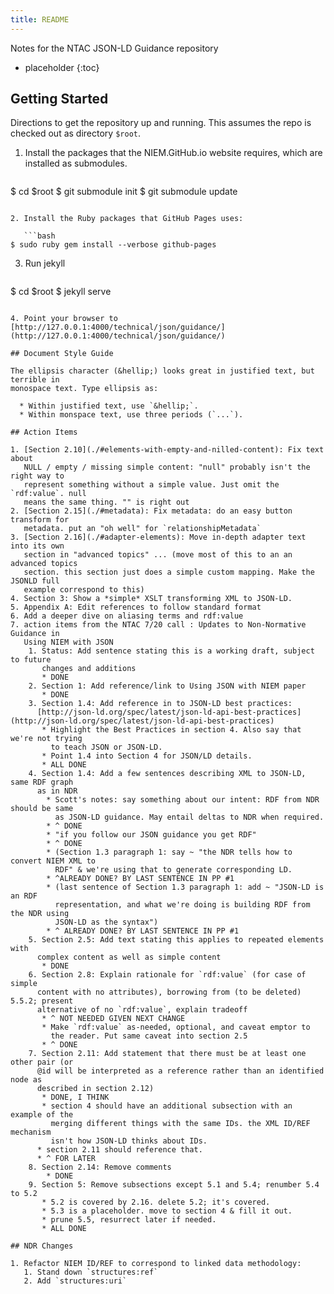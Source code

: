 ```yaml
---
title: README
---
```


Notes for the NTAC JSON-LD Guidance repository

* placeholder
{:toc}

## Getting Started

Directions to get the repository up and running. This assumes the repo is
checked out as directory `$root`.

1. Install the packages that the NIEM.GitHub.io website requires, which are
   installed as submodules.

   ```bash
$ cd $root
$ git submodule init
$ git submodule update
```

2. Install the Ruby packages that GitHub Pages uses:

   ```bash
$ sudo ruby gem install --verbose github-pages
```

3. Run jekyll

   ```bash
$ cd $root
$ jekyll serve
```

4. Point your browser to [http://127.0.0.1:4000/technical/json/guidance/](http://127.0.0.1:4000/technical/json/guidance/)

## Document Style Guide

The ellipsis character (&hellip;) looks great in justified text, but terrible in
monospace text. Type ellipsis as:

  * Within justified text, use `&hellip;`.
  * Within monspace text, use three periods (`...`).

## Action Items

1. [Section 2.10](./#elements-with-empty-and-nilled-content): Fix text about
   NULL / empty / missing simple content: "null" probably isn't the right way to
   represent something without a simple value. Just omit the `rdf:value`. null
   means the same thing. "" is right out
2. [Section 2.15](./#metadata): Fix metadata: do an easy button transform for
   metadata. put an "oh well" for `relationshipMetadata`
3. [Section 2.16](./#adapter-elements): Move in-depth adapter text into its own
   section in "advanced topics" ... (move most of this to an an advanced topics
   section. this section just does a simple custom mapping. Make the JSONLD full
   example correspond to this)
4. Section 3: Show a *simple* XSLT transforming XML to JSON-LD.
5. Appendix A: Edit references to follow standard format
6. Add a deeper dive on aliasing terms and rdf:value
7. action items from the NTAC 7/20 call : Updates to Non-Normative Guidance in
   Using NIEM with JSON
    1. Status: Add sentence stating this is a working draft, subject to future
       changes and additions
       * DONE
    2. Section 1: Add reference/link to Using JSON with NIEM paper
       * DONE
    3. Section 1.4: Add reference in to JSON-LD best practices:
      [http://json-ld.org/spec/latest/json-ld-api-best-practices](http://json-ld.org/spec/latest/json-ld-api-best-practices)
       * Highlight the Best Practices in section 4. Also say that we're not trying
         to teach JSON or JSON-LD.
       * Point 1.4 into Section 4 for JSON/LD details.
       * ALL DONE
    4. Section 1.4: Add a few sentences describing XML to JSON-LD, same RDF graph
      as in NDR
        * Scott's notes: say something about our intent: RDF from NDR should be same
          as JSON-LD guidance. May entail deltas to NDR when required.
        * ^ DONE
        * "if you follow our JSON guidance you get RDF"
        * ^ DONE
        * (Section 1.3 paragraph 1: say ~ "the NDR tells how to convert NIEM XML to
          RDF" & we're using that to generate corresponding LD.
        * ^ALREADY DONE? BY LAST SENTENCE IN PP #1
        * (last sentence of Section 1.3 paragraph 1: add ~ "JSON-LD is an RDF
          representation, and what we're doing is building RDF from the NDR using
          JSON-LD as the syntax")
        * ^ ALREADY DONE? BY LAST SENTENCE IN PP #1
    5. Section 2.5: Add text stating this applies to repeated elements with
      complex content as well as simple content
       * DONE
    6. Section 2.8: Explain rationale for `rdf:value` (for case of simple
      content with no attributes), borrowing from (to be deleted) 5.5.2; present
      alternative of no `rdf:value`, explain tradeoff
       * ^ NOT NEEDED GIVEN NEXT CHANGE
       * Make `rdf:value` as-needed, optional, and caveat emptor to
         the reader. Put same caveat into section 2.5
       * ^ DONE
    7. Section 2.11: Add statement that there must be at least one other pair (or
      @id will be interpreted as a reference rather than an identified node as
      described in section 2.12)
       * DONE, I THINK
       * section 4 should have an additional subsection with an example of the
         merging different things with the same IDs. the XML ID/REF mechanism
         isn't how JSON-LD thinks about IDs. 
      * section 2.11 should reference that.
      * ^ FOR LATER
    8. Section 2.14: Remove comments
        * DONE
    9. Section 5: Remove subsections except 5.1 and 5.4; renumber 5.4 to 5.2
       * 5.2 is covered by 2.16. delete 5.2; it's covered.
       * 5.3 is a placeholder. move to section 4 & fill it out.
       * prune 5.5, resurrect later if needed.
       * ALL DONE

## NDR Changes

1. Refactor NIEM ID/REF to correspond to linked data methodology:
   1. Stand down `structures:ref`
   2. Add `structures:uri`

